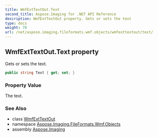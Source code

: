 ```yaml
---
title: WmfExtTextOut.Text
second_title: Aspose.Imaging for .NET API Reference
description: WmfExtTextOut property. Gets or sets the text
type: docs
weight: 70
url: /net/aspose.imaging.fileformats.wmf.objects/wmfexttextout/text/
---
```

## WmfExtTextOut.Text property

Gets or sets the text.

```csharp
public string Text { get; set; }
```

### Property Value

The text.

### See Also

* class [WmfExtTextOut](../)
* namespace [Aspose.Imaging.FileFormats.Wmf.Objects](../../wmfexttextout/)
* assembly [Aspose.Imaging](../../../)


